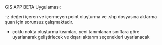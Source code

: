 GIS APP BETA Uygulaması:

-z değeri içeren ve içermeyen point oluşturma ve .shp dosyasına aktarma şuan için sorunsuz çalışmaktadır.
- çoklu nokta oluşturma kısımları, yeni tanımlanan sınıflara göre uyarlanarak geliştirlecek ve dışarı aktarım seçenekleri uyarlanacak

